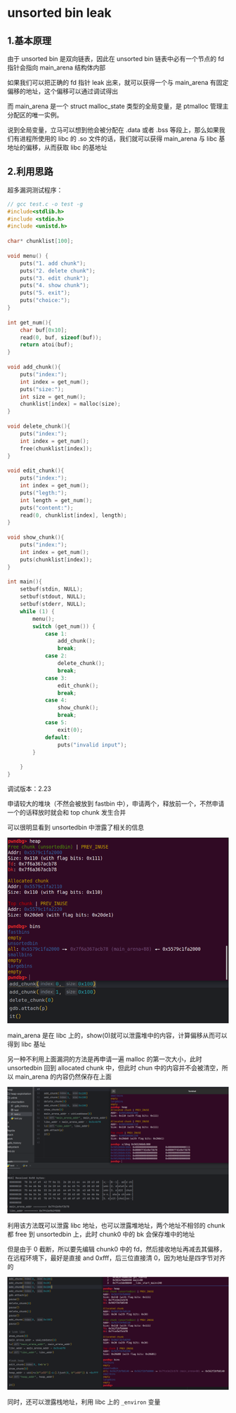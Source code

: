 # unsorted bin leak

## 1.基本原理

由于 unsorted bin 是双向链表，因此在 unsorted bin 链表中必有一个节点的 fd 指针会指向 main_arena 结构体内部

如果我们可以把正确的 fd 指针 leak 出来，就可以获得一个与 main_arena 有固定偏移的地址，这个偏移可以通过调试得出

而 main_arena 是一个 struct malloc_state 类型的全局变量，是 ptmalloc 管理主分配区的唯一实例。

说到全局变量，立马可以想到他会被分配在 .data 或者 .bss 等段上，那么如果我们有进程所使用的 libc 的 .so 文件的话，我们就可以获得 main_arena 与 libc 基地址的偏移，从而获取 libc 的基地址



## 2.利用思路

超多漏洞测试程序：

```c
// gcc test.c -o test -g
#include<stdlib.h>
#include <stdio.h>
#include <unistd.h>

char* chunklist[100];

void menu() {
    puts("1. add chunk");
    puts("2. delete chunk");
    puts("3. edit chunk");
    puts("4. show chunk");
    puts("5. exit");
    puts("choice:");
}

int get_num(){
    char buf[0x10];
    read(0, buf, sizeof(buf));
    return atoi(buf);
}

void add_chunk(){
    puts("index:");
    int index = get_num();
    puts("size:");
    int size = get_num();
    chunklist[index] = malloc(size);
}

void delete_chunk(){
    puts("index:");
    int index = get_num();
    free(chunklist[index]);
}

void edit_chunk(){
    puts("index:");
    int index = get_num();
    puts("legth:");
    int length = get_num();
    puts("content:");
    read(0, chunklist[index], length);
}

void show_chunk(){
    puts("index:");
    int index = get_num();
    puts(chunklist[index]);
}

int main(){
    setbuf(stdin, NULL);
    setbuf(stdout, NULL);
    setbuf(stderr, NULL);
    while (1) {
        menu();
        switch (get_num()) {
            case 1: 
                add_chunk();
                break;
            case 2:
                delete_chunk();
                break;
            case 3:
                edit_chunk();
                break;
            case 4:
                show_chunk();
                break;
            case 5:
                exit(0);
            default:
                puts("invalid input");
        }
    
    }
}
```

调试版本：2.23

申请较大的堆块（不然会被放到 fastbin 中），申请两个，释放前一个，不然申请一个的话释放时就会和 top chunk 发生合并

可以很明显看到 unsortedbin 中泄露了相关的信息

![image-20241222000833087](./assets/1.unsortedbin_leak/image-20241222000833087.png)

main_arena 是在 libc 上的，show(0)就可以泄露堆中的内容，计算偏移从而可以得到 libc 基址

另一种不利用上面漏洞的方法是再申请一遍 malloc 的第一次大小，此时 unsortedbin 回到 allocated chunk 中，但此时 chun 中的内容并不会被清空，所以 main_arena 的内容仍然保存在上面

![image-20241222004347172](./assets/1.unsortedbin_leak/image-20241222004347172.png)

利用该方法既可以泄露 libc 地址，也可以泄露堆地址，两个地址不相邻的 chunk 都 free 到 unsortedbin 上，此时 chunk0 中的 bk 会保存堆中的地址

但是由于 0 截断，所以要先编辑 chunk0 中的 fd，然后接收地址再减去其偏移，在远程环境下，最好是直接 and 0xfff，后三位直接清 0，因为地址是四字节对齐的

![image-20241222111517211](./assets/1.unsortedbin_leak/image-20241222111517211.png)

同时，还可以泄露栈地址，利用 libc 上的 `_environ` 变量
